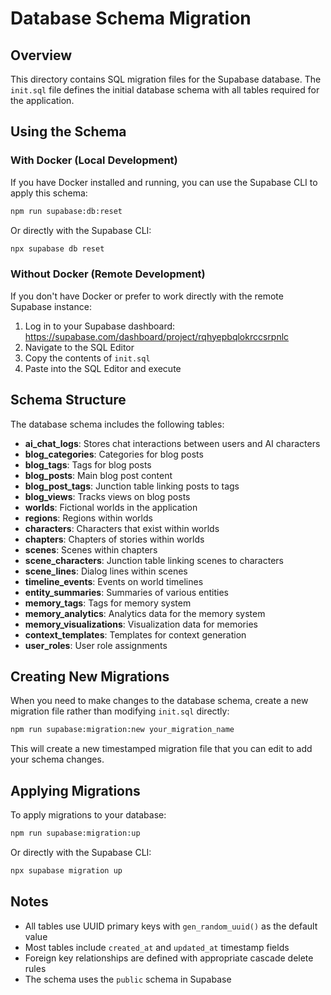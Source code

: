 # Database Schema Migration

## Overview

This directory contains SQL migration files for the Supabase database. The `init.sql` file defines the initial database schema with all tables required for the application.

## Using the Schema

### With Docker (Local Development)

If you have Docker installed and running, you can use the Supabase CLI to apply this schema:

```bash
npm run supabase:db:reset
```

Or directly with the Supabase CLI:

```bash
npx supabase db reset
```

### Without Docker (Remote Development)

If you don't have Docker or prefer to work directly with the remote Supabase instance:

1. Log in to your Supabase dashboard: https://supabase.com/dashboard/project/rqhyepbqlokrccsrpnlc
2. Navigate to the SQL Editor
3. Copy the contents of `init.sql`
4. Paste into the SQL Editor and execute

## Schema Structure

The database schema includes the following tables:

- **ai_chat_logs**: Stores chat interactions between users and AI characters
- **blog_categories**: Categories for blog posts
- **blog_tags**: Tags for blog posts
- **blog_posts**: Main blog post content
- **blog_post_tags**: Junction table linking posts to tags
- **blog_views**: Tracks views on blog posts
- **worlds**: Fictional worlds in the application
- **regions**: Regions within worlds
- **characters**: Characters that exist within worlds
- **chapters**: Chapters of stories within worlds
- **scenes**: Scenes within chapters
- **scene_characters**: Junction table linking scenes to characters
- **scene_lines**: Dialog lines within scenes
- **timeline_events**: Events on world timelines
- **entity_summaries**: Summaries of various entities
- **memory_tags**: Tags for memory system
- **memory_analytics**: Analytics data for the memory system
- **memory_visualizations**: Visualization data for memories
- **context_templates**: Templates for context generation
- **user_roles**: User role assignments

## Creating New Migrations

When you need to make changes to the database schema, create a new migration file rather than modifying `init.sql` directly:

```bash
npm run supabase:migration:new your_migration_name
```

This will create a new timestamped migration file that you can edit to add your schema changes.

## Applying Migrations

To apply migrations to your database:

```bash
npm run supabase:migration:up
```

Or directly with the Supabase CLI:

```bash
npx supabase migration up
```

## Notes

- All tables use UUID primary keys with `gen_random_uuid()` as the default value
- Most tables include `created_at` and `updated_at` timestamp fields
- Foreign key relationships are defined with appropriate cascade delete rules
- The schema uses the `public` schema in Supabase